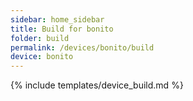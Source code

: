 ```yaml
---
sidebar: home_sidebar
title: Build for bonito
folder: build
permalink: /devices/bonito/build
device: bonito
---
```

{% include templates/device_build.md %}
